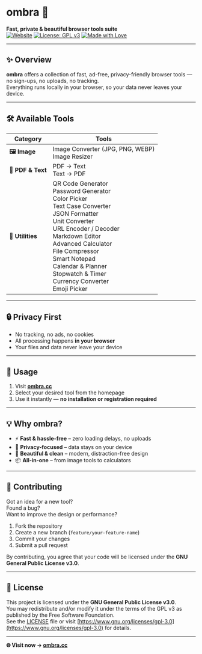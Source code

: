# ombra 🌙  
**Fast, private & beautiful browser tools suite**  
[![Website](https://img.shields.io/website?url=https%3A%2F%2Fombra.cc&label=Visit%20ombra.cc&style=flat-square)](https://ombra.cc)
[![License: GPL v3](https://img.shields.io/badge/License-GPLv3-blue.svg?style=flat-square)](https://www.gnu.org/licenses/gpl-3.0)
[![Made with Love](https://img.shields.io/badge/made%20with-%E2%9D%A4-red?style=flat-square)](https://ombra.cc)

---

## ✨ Overview

**ombra** offers a collection of fast, ad-free, privacy-friendly browser tools — no sign-ups, no uploads, no tracking.  
Everything runs locally in your browser, so your data never leaves your device.

---

## 🛠 Available Tools

| Category        | Tools |
|-----------------|-------|
| **🖼 Image** | Image Converter (JPG, PNG, WEBP) <br> Image Resizer |
| **📄 PDF & Text** | PDF → Text <br> Text → PDF |
| **🧰 Utilities** | QR Code Generator <br> Password Generator <br> Color Picker <br> Text Case Converter <br> JSON Formatter <br> Unit Converter <br> URL Encoder / Decoder <br> Markdown Editor <br> Advanced Calculator <br> File Compressor <br> Smart Notepad <br> Calendar & Planner <br> Stopwatch & Timer <br> Currency Converter <br> Emoji Picker |

---

## 🔒 Privacy First

- No tracking, no ads, no cookies
- All processing happens **in your browser**
- Your files and data never leave your device

---

## 🚀 Usage

1. Visit **[ombra.cc](https://ombra.cc)**
2. Select your desired tool from the homepage
3. Use it instantly — **no installation or registration required**

---

## 💡 Why ombra?

- ⚡ **Fast & hassle-free** – zero loading delays, no uploads
- 🔐 **Privacy-focused** – data stays on your device
- 🎨 **Beautiful & clean** – modern, distraction-free design
- 📦 **All-in-one** – from image tools to calculators

---

## 🤝 Contributing

Got an idea for a new tool?  
Found a bug?  
Want to improve the design or performance?  

1. Fork the repository  
2. Create a new branch (`feature/your-feature-name`)  
3. Commit your changes  
4. Submit a pull request

By contributing, you agree that your code will be licensed under the **GNU General Public License v3.0**.

---

## 📜 License

This project is licensed under the **GNU General Public License v3.0**.  
You may redistribute and/or modify it under the terms of the GPL v3 as published by the Free Software Foundation.  
See the [LICENSE](LICENSE) file or visit [https://www.gnu.org/licenses/gpl-3.0](https://www.gnu.org/licenses/gpl-3.0) for details.

---

**🌐 Visit now → [ombra.cc](https://ombra.cc)**
